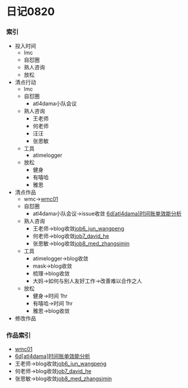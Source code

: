 # 日记0820

### 索引

- 投入时间
    + lmc 
    + 自怼圈
    + 熟人咨询
    + 放松 
- 清点行动
    + lmc 
    + 自怼圈
        * atl4dama小队会议
    + 熟人咨询
        * 王老师
        * 何老师
        * 汪汪
        * 张思敏
    + 工具
        * atimelogger 
    + 放松
        * 健身
        * 有嘻哈
        * 雅思
- 清点作品
    + wmc->[wmc01](https://github.com/zhangshiyinrunwithcc/wmc/blob/master/lmc01.mdown)
    + 自怼圈
        * atl4dama小队会议->issue收敛 [6d[atl4dama]时间账单效能分析](https://github.com/DebugUself/du4proto/issues/200)
    + 熟人咨询
        * 王老师->blog收敛[job6_jun_wangpeng](https://github.com/zhangshiyinrunwithcc/zsy.github.io/blob/master/job6_jun_wangpeng.mdown)
        * 何老师->blog收敛[job7_david_he](https://github.com/zhangshiyinrunwithcc/zsy.github.io/blob/master/job7_david_he.mdown)
        * 张思敏->blog收敛[job8_med_zhangsimin](https://github.com/zhangshiyinrunwithcc/zsy.github.io/blob/master/job8_med_zhangsimin.mdown)
    + 工具
        * atimelogger->blog收敛
        * mask->blog收敛
        * 梳理->blog收敛
        * 大妈->如何与别人友好工作->改善难以合作之人
    + 放松
        * 健身->时间 1hr
        * 有嘻哈->时间 1hr
        * 雅思->blog收敛
- 修改作品
    
### 作品索引

+ [wmc01](https://github.com/zhangshiyinrunwithcc/wmc/blob/master/lmc01.mdown)
+ [6d[atl4dama]时间账单效能分析](https://github.com/DebugUself/du4proto/issues/200)
+ 王老师->blog收敛[job6_jun_wangpeng](https://github.com/zhangshiyinrunwithcc/zsy.github.io/blob/master/job6_jun_wangpeng.mdown)
+ 何老师->blog收敛[job7_david_he](https://github.com/zhangshiyinrunwithcc/zsy.github.io/blob/master/job7_david_he.mdown)
+ 张思敏->blog收敛[job8_med_zhangsimin](https://github.com/zhangshiyinrunwithcc/zsy.github.io/blob/master/job8_med_zhangsimin.mdown)
